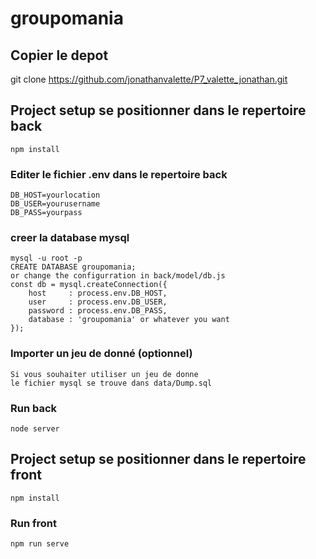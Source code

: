 # groupomania

## Copier le depot
git clone https://github.com/jonathanvalette/P7_valette_jonathan.git  <br>


## Project setup se positionner dans le repertoire back 
```
npm install
```

### Editer le fichier .env dans le repertoire back
```
DB_HOST=yourlocation
DB_USER=yourusername
DB_PASS=yourpass
```

### creer la database mysql
```
mysql -u root -p
CREATE DATABASE groupomania; 
or change the configurration in back/model/db.js
const db = mysql.createConnection({
    host     : process.env.DB_HOST,
    user     : process.env.DB_USER,
    password : process.env.DB_PASS,
    database : 'groupomania' or whatever you want
});

```
### Importer un jeu de donné (optionnel)
```
Si vous souhaiter utiliser un jeu de donne 
le fichier mysql se trouve dans data/Dump.sql
```

### Run back
```
node server
```

## Project setup se positionner dans le repertoire front
```
npm install
```

### Run front
```
npm run serve
```

